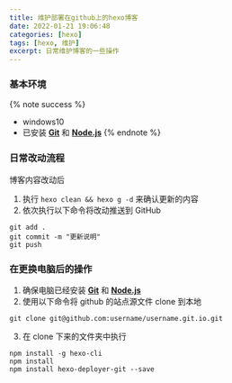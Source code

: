 ```yaml
---
title: 维护部署在github上的hexo博客
date: 2022-01-21 19:06:48
categories: [hexo]
tags: [hexo, 维护]
excerpt: 日常维护博客的一些操作
---
```

### 基本环境
{% note success %}
 * windows10
 * 已安装 **[Git](https://gitforwindows.org/)** 和 **[Node.js](https://nodejs.org/en/download/)**
{% endnote %}

### 日常改动流程

博客内容改动后
1. 执行 `hexo clean && hexo g -d` 来确认更新的内容
2. 依次执行以下命令将改动推送到 GitHub
```bach
git add .
git commit -m "更新说明"
git push
```
### 在更换电脑后的操作
1. 确保电脑已经安装 **[Git](https://gitforwindows.org/)** 和 **[Node.js](https://nodejs.org/en/download/)**
2. 使用以下命令将 github 的站点源文件 clone 到本地
```bach
git clone git@github.com:username/username.git.io.git
```
3. 在 clone 下来的文件夹中执行
```bach
npm install -g hexo-cli
npm install
npm install hexo-deployer-git --save
```